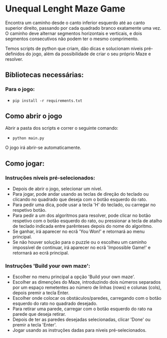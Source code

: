 # Unequal Lenght Maze Game
Encontra um caminho desde o canto inferior esquerdo até ao canto superior direito, passando por cada quadrado branco exatamente uma vez. O caminho deve alternar segmentos horizontais e verticais, e dois segmentos consecutivos não podem ter o mesmo comprimento.

Temos scripts de python que criam, dão dicas e solucionam níveis pré-definidos do jogo, além da possibilidade de criar o seu próprio Maze e resolver.

## Bibliotecas necessárias:
### Para o jogo:
- ```pip install -r requirements.txt ```

## Como abrir o jogo
Abrir a pasta dos scripts e correr o seguinte comando:
- ```python main.py ```
  
O jogo irá abrir-se automaticamente.

## Como jogar:
### Instruções níveis pré-selecionados:
- Depois de abrir o jogo, selecionar um nível. 
- Para jogar, pode andar usando as teclas de direção do teclado ou clicando no quadrado que deseja com o botão esquerdo do rato. 
- Para pedir uma dica, pode usar a tecla 'H' do teclado, ou carregar no respetivo botão. 
- Para pedir a um dos algoritmos para resolver, pode clicar no botão respetivo com o botão esquerdo do rato, ou pressionar a tecla de atalho de teclado indicada entre parênteses depois do nome do algoritmo.
- Se ganhar, irá aparecer no ecrã 'You Won!' e retornará ao menu principal.
- Se não houver solução para o puzzle ou o escolheu um caminho impossível de continuar, irá aparecer no ecrã 'Impossible Game!' e retornará ao ecrã principal.

### Instruções 'Build your own maze':
- Escolher no menu principal a opção 'Build your own maze'.
- Escolher as dimenções do Maze, introduzindo dois números separados por um espaço remetentes ao número de linhas (rows) e colunas (cols), depois premir a tecla Enter.
- Escolher onde colocar os obstáculos/paredes, carregando com o botão esquerdo do rato no quadrado desejado.
- Para retirar uma parede, carregar com o botão esquerdo do rato na parede que deseja retirar.
- Depois de ter as paredes desejadas selecionadas, clicar 'Done' ou premir a tecla 'Enter'.
- Jogar usando as instruções dadas para níveis pré-selecionados.
	
